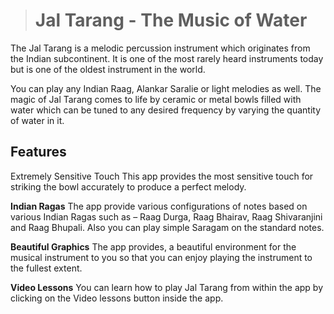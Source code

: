 ># Jal Tarang - The Music of Water
The Jal Tarang is a melodic percussion instrument which originates from the Indian subcontinent. It is one of the most rarely heard instruments today but is one of the oldest instrument in the world.

You can play any Indian Raag, Alankar Saralie or light melodies as well. The magic of Jal Tarang comes to life by ceramic or metal bowls filled with water which can be tuned to any desired frequency by varying the quantity of water in it.

## Features
Extremely Sensitive Touch
This app provides the most sensitive touch for striking the bowl accurately to produce a perfect melody.

**Indian Ragas**
The app provide various configurations of notes based on various Indian Ragas such as – Raag Durga, Raag Bhairav, Raag Shivaranjini and Raag Bhupali. Also you can play simple Saragam on the standard notes.

**Beautiful Graphics**
The app provides, a beautiful environment for the musical instrument to you so that you can enjoy playing the instrument to the fullest extent.

**Video Lessons**
You can learn how to play Jal Tarang from within the app by clicking on the Video lessons button inside the app.